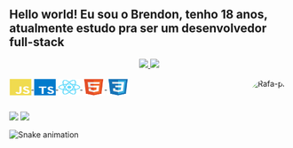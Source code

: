 ## Hello world! Eu sou o Brendon, tenho 18 anos, atualmente estudo pra ser um desenvolvedor full-stack
<div align="center">
  <a href="https://github.com/brendonuehara">
  <img height="180em" src="https://github-readme-stats.vercel.app/api?username=brendonuehara&show_icons=true&theme=tokyonight&include_all_commits=true&count_private=true">
  <img height="180em" src="https://github-readme-stats.vercel.app/api/top-langs/?username=brendonuehara&layout=compact&langs_count=7&theme=tokyonight">
</div>
<div style="display: inline_block"><br>
  <img align="center" alt="Brendon-Js" height="30" width="40" src="https://raw.githubusercontent.com/devicons/devicon/master/icons/javascript/javascript-plain.svg">
  <img align="center" alt="Brendon-Ts" height="30" width="40" src="https://raw.githubusercontent.com/devicons/devicon/master/icons/typescript/typescript-plain.svg">
  <img align="center" alt="Brendon-React" height="30" width="40" src="https://raw.githubusercontent.com/devicons/devicon/master/icons/react/react-original.svg">
  <img align="center" alt="Brendon-HTML" height="30" width="40" src="https://raw.githubusercontent.com/devicons/devicon/master/icons/html5/html5-original.svg">
  <img align="center" alt="Brendon-CSS" height="30" width="40" src="https://raw.githubusercontent.com/devicons/devicon/master/icons/css3/css3-original.svg">
  <img align="right" alt="Rafa-pic" height="150" style="border-radius:50px;" src="https://i.pinimg.com/originals/48/e9/0d/48e90d2d6289ae6bf0dc2cb083880126.jpg">
</div>

##
 
<div> 
  <a href = "brendon.uehara@gmail.com"><img src="https://img.shields.io/badge/-Gmail-%23333?style=for-the-badge&logo=gmail&logoColor=white" target="_blank"></a>
  <a href="https://www.linkedin.com/in/brendon-minoru-uehara-615b50234/" target="_blank"><img src="https://img.shields.io/badge/-LinkedIn-%230077B5?style=for-the-badge&logo=linkedin&logoColor=white" target="_blank"></a> 
 
  ![Snake animation](https://github.com/brendonuehara/brendonuehara/blob/output/github-contribution-grid-snake.svg) 
  
</div>
  
